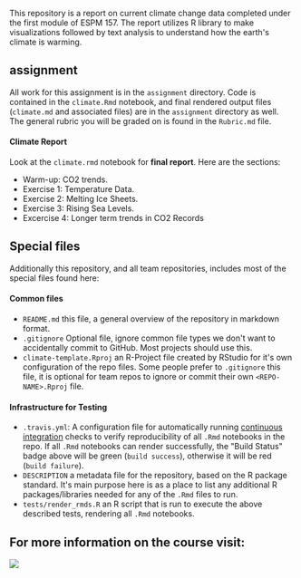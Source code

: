 
This repository is a report on current climate change data completed under the first module of ESPM 157. The report utilizes R library to make visualizations followed by text analysis to understand how the earth's climate is warming. 

## assignment

All work for this assignment is in the `assignment` directory.  Code is contained in the `climate.Rmd` notebook, and final rendered output files (`climate.md` and associated files) are in the `assignment` directory as well. The general rubric you will be graded on is found in the `Rubric.md` file. 

#### Climate Report

Look at the `climate.rmd` notebook for **final report**. Here are the sections:

* Warm-up: CO2 trends.
* Exercise 1: Temperature Data.
* Exercise 2: Melting Ice Sheets.
* Exercise 3: Rising Sea Levels.
* Excercise 4: Longer term trends in CO2 Records
  
## Special files

Additionally this repository, and all team repositories, includes most of the special files found here:

#### Common files

- `README.md` this file, a general overview of the repository in markdown format.  
- `.gitignore` Optional file, ignore common file types we don't want to accidentally commit to GitHub. Most projects should use this. 
- `climate-template.Rproj` an R-Project file created by RStudio for it's own configuration of the repo files.  Some people prefer to `.gitignore` this file, it is optional for team repos to ignore or commit their own `<REPO-NAME>.Rproj` file. 

#### Infrastructure for Testing

- `.travis.yml`: A configuration file for automatically running [continuous integration](https://travis-ci.com) checks to verify reproducibility of all `.Rmd` notebooks in the repo.  If all `.Rmd` notebooks can render successfully, the "Build Status" badge above will be green (`build success`), otherwise it will be red (`build failure`).  
- `DESCRIPTION` a metadata file for the repository, based on the R package standard. It's main purpose here is as a place to list any additional R packages/libraries needed for any of the `.Rmd` files to run.
- `tests/render_rmds.R` an R script that is run to execute the above described tests, rendering all `.Rmd` notebooks. 

## **For more information on the course visit:**

[![](assignment/classpic.JPG)](https://espm-157.carlboettiger.info/)


